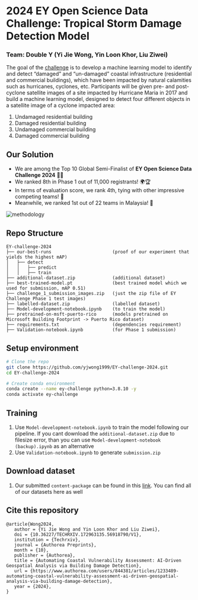 # 2024 EY Open Science Data Challenge: Tropical Storm Damage Detection Model

### Team: Double Y (Yi Jie Wong, Yin Loon Khor, Liu Ziwei)

The goal of the [challenge](https://challenge.ey.com/challenges/tropical-cyclone-damage-assessment-lrrno2xm) is to develop a machine learning model to identify and detect “damaged” and “un-damaged” coastal infrastructure (residential and commercial buildings), which have been impacted by natural calamities such as hurricanes, cyclones, etc. Participants will be given pre- and post-cyclone satellite images of a site impacted by Hurricane Maria in 2017 and build a machine learning model, designed to detect four different objects in a satellite image of a cyclone impacted area:
1. Undamaged residential building
2. Damaged residential building
3. Undamaged commercial building
4. Damaged commercial building

## Our Solution

- We are among the Top 10 Global Semi-Finalist of **EY Open Science Data Challenge 2024** 🎉🥳 </br>
- We ranked 8th in Phase 1 out of 11,000 registrants! 🌍🏆 </br>
- In terms of evaluation score, we rank 4th, tying with other impressive competing teams! 🤩
- Meanwhile, we ranked 1st out of 22 teams in Malaysia! 🏅

![methodology](https://github.com/yjwong1999/EY-challenge-2024/blob/main/Team%20Double%20Y%20-%20Methodology.jpg?raw=true)

<!-- 
## Business Idea: Data Fleet is What You Need
- Data is often compared to oil, but like oil, data needs to be refined and transformed to unleash its true potential.
- Our proposed method achived promising results with minimal training data!
-->

## Repo Structure
```
EY-challenge-2024
├── our-best-runs                       (proof of our experiment that yields the highest mAP)
│   ├── detect
│   │   ├── predict                     
│   │   ├── train                       
├── additional-dataset.zip              (additional dataset)
├── best-trained-model.pt               (best trained model which we used for submission, mAP 0.51)
├── challenge_1_submission_images.zip   (just the zip file of EY Challenge Phase 1 test images)
├── labelled-dataset.zip                (labelled dataset)
├── Model-development-notebook.ipynb    (to train the model)
├── pretrained-on-msft-puerto-rico      (models pretrained on Microsoft Building Footprint -> Puerto Rico dataset)
├── requirements.txt                    (dependencies requirement)
├── Validation-notebook.ipynb           (for Phase 1 submission)
```

## Setup environment
```bash
# Clone the repo
git clone https://github.com/yjwong1999/EY-challenge-2024.git
cd EY-challenge-2024

# Create conda environment
conda create --name ey-challenge python=3.8.10 -y
conda activate ey-challenge
```

## Training
<!-- 
1. Start with `1 BuildingDetection.ipynb` to pretrain a YOLOv8n model using [Msft Building Footprint](https://planetarycomputer.microsoft.com/dataset/ms-buildings) dataset. A pretrained experiments outputs (including the weights) of Module 1 are provided in `pretrained` directory. So unless you want to modify the training pipeline for Module 1, you can skip this and directly go to Module 2.
2. With the pretrained model, you can proceed to `2 Finetuner.ipynb`. In this module, you will fine-tune the pretrained model from Module 1 on the EY Training Dataset
-->
1. Use `Model-development-notebook.ipynb` to train the model following our pipeline. If you cant download the `additional-dataset.zip` due to filesize error, than you can use `Model-development-notebook (backup).ipynb` as an alternative
2. Use `Validation-notebook.ipynb` to generate `submission.zip`

## Download dataset
1. Our submitted `content-package` can be found in this [link](https://drive.google.com/drive/folders/1KI9Fh0qCpzWMw-Cf9eWf0-LAyC9nIq1n?usp=sharing). You can find all of our datasets here as well

## Cite this repository
```
@article{Wong2024,
   author = {Yi Jie Wong and Yin Loon Khor and Liu Ziwei},
   doi = {10.36227/TECHRXIV.172963135.56918790/V1},
   institution = {Techrxiv},
   journal = {Authorea Preprints},
   month = {10},
   publisher = {Authorea},
   title = {Automating Coastal Vulnerability Assessment: AI-Driven Geospatial Analysis via Building Damage Detection},
   url = {https://www.authorea.com/users/844381/articles/1233489-automating-coastal-vulnerability-assessment-ai-driven-geospatial-analysis-via-building-damage-detection},
   year = {2024},
}
```
